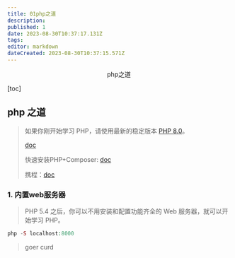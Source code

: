 ```yaml
---
title: 01php之道
description: 
published: 1
date: 2023-08-30T10:37:17.131Z
tags: 
editor: markdown
dateCreated: 2023-08-30T10:37:15.571Z
---
```


<center>php之道</center>







[toc]





## php 之道

> 如果你刚开始学习 PHP，请使用最新的稳定版本 [PHP 8.0](http://php.net/downloads.php)。
>
> [doc](https://learnku.com/docs/php-the-right-way/PHP8.0/welcome/11458)
>
> 快速安装PHP+Composer: [doc](https://www.workerman.net/download)
>
> 携程：[doc](https://www.workerman.net/u/chaz6chez)







### 1. 内置web服务器

> PHP 5.4 之后，你可以不用安装和配置功能齐全的 Web 服务器，就可以开始学习 PHP。

```php
php -S localhost:8000
```
> goer curd

